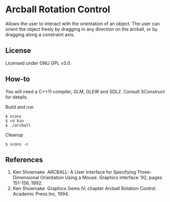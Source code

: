 Arcball Rotation Control
========================
Allows the user to interact with the orientation of an object. The user can
orient the object freely by dragging in any direction on the arcball, or by
dragging along a constraint axis.

License
-------
Licensed under GNU GPL v3.0.

How-to
------
You will need a C++11 compiler, GLM, GLEW and SDL2. Consult SConstruct for
details.

Build and run

    $ scons
    $ cd bin
    $ ./arcball

Cleanup

    $ scons -c

References
----------
1. Ken Shoemake. ARCBALL: A User Interface for Specifying Three-Dimensional Orientation Using a Mouse. Graphics interface '92, pages 151-156, 1992.
2. Ken Shoemake. Graphics Gems IV, chapter Arcball Rotation Control. Academic Press Inc, 1994.

